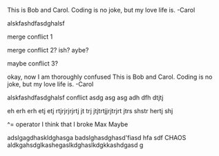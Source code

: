 This is Bob and Carol. Coding is no joke, but my love life is. -Carol

alskfashdfasdghalsf

merge conflict 1

merge conflict 2? ish? aybe?

maybe conflict 3?

okay, now I am thoroughly confused
This is Bob and Carol. Coding is no joke, but my love life is. -Carol

alskfashdfasdghalsf
conflict
asdg
asg
asg
adh
dfh
dtjtj

eh
erh
erh
etj
etj
rtjrjrjrjrtj
jt
trj
jtjtrtjjrjtrjrt
jtrs
shstr
hertj
shj

^= operator I think that I broke Max
Maybe


adslgagdhaskldghasga badslghasdghasd'fiasd
hfa sdf CHAOS aldkgahsdglkashegaslkdghaslkdgkkashdgasd
g
